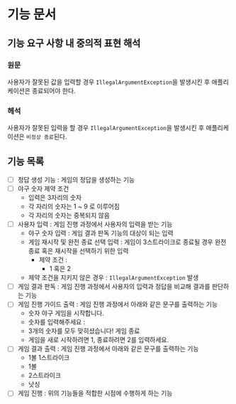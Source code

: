 # 기능 문서

## 기능 요구 사항 내 중의적 표현 해석

### 원문

사용자가 잘못된 값을 입력할 경우 `IllegalArgumentException`을 발생시킨 후 애플리케이션은 종료되어야 한다.

### 헤석

사용자가 잘못된 입력을 할 경우 `IllegalArgumentException`을 발생시킨 후 애플리케이션은 `비정상 종료`된다.

## 기능 목록

- [ ] 정답 생성 기능 : 게임의 정답을 생성하는 기능
- [ ] 야구 숫자 제약 조건
    - 입력은 3자리의 숫자
    - 각 자리의 숫자는 1 ~ 9 로 이루어짐
    - 각 자리의 숫자는 중복되지 않음
- [ ] 사용자 입력 : 게임 진행 과정에서 사용자의 입력을 받는 기능
    - 야구 숫자 입력 : 게임 결과 판독 기능의 대상이 되는 입력
    - 게임 재시작 및 완전 종료 선택 입력 : 게임이 3스트라이크로 종료될 경우 완전 종료 혹은 재시작을 선택하기 위한 입력
        - 제약 조건 :
            - 1 혹은 2
    - 제약 조건을 지키지 않은 경우 : `IllegalArgumentException` 발생
- [ ] 게임 결과 판독 : 게임 진행 과정에서 사용자의 입력과 정답을 비교해 결과를 판단하는 기능
- [ ] 게임 진행 가이드 출력 : 게임 진행 과정에서 아래와 같은 문구를 출력하는 기능
    - 숫자 야구 게임을 시작합니다.
    - 숫자를 입력해주세요 :
    - 3개의 숫자를 모두 맞히셨습니다! 게임 종료
    - 게임을 새로 시작하려면 1, 종료하려면 2를 입력하세요.
- [ ] 게임 결과 출력 : 게임 진행 과정에서 아래와 같은 문구를 출력하는 기능
    - 1볼 1스트라이크
    - 1볼
    - 2스트라이크
    - 낫싱
- [ ] 게임 진행 : 위의 기능들을 적합한 시점에 수행하게 하는 기능